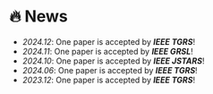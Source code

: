 # 🔥 News
- *2024.12*: One paper is accepted by ***IEEE TGRS***!
- *2024.11*: One paper is accepted by ***IEEE GRSL***!
- *2024.10*: One paper is accepted by ***IEEE JSTARS***!
- *2024.06*: One paper is accepted by ***IEEE TGRS***!
- *2023.12*: One paper is accepted by ***IEEE TGRS***!
